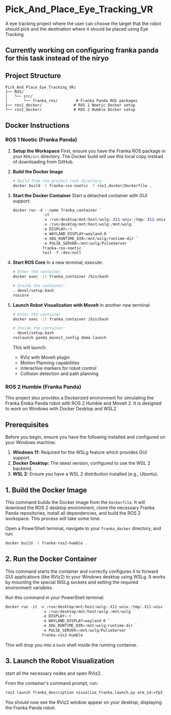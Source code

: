 # Pick_And_Place_Eye_Tracking_VR
A eye tracking project where the user can choose the target that the robot should pick and the destination where it should be placed using Eye Tracking

## Currently working on configuring franka panda for this task instead of the niryo

## Project Structure

```
Pick_And_Place_Eye_Tracking_VR/
├── ROS/
│   └── src/
│       └── franka_ros/        # Franka Panda ROS packages
├── ros1_docker/              # ROS 1 Noetic Docker setup
└── ros2_docker/              # ROS 2 Humble Docker setup
```

## Docker Instructions

### ROS 1 Noetic (Franka Panda)

1. **Setup the Workspace**
   First, ensure you have the Franka ROS package in your `ROS/src` directory. The Docker build will use this local copy instead of downloading from GitHub.

2. **Build the Docker Image**
   ```bash
   # Build from the project root directory
   docker build -t franka-ros-noetic -f ros1_docker/Dockerfile .
   ```

3. **Start the Docker Container**
   Start a detached container with GUI support:
   ```powershell
   docker run -d --name franka_container `
                -it `
                -v /run/desktop/mnt/host/wslg/.X11-unix:/tmp/.X11-unix `
                -v /run/desktop/mnt/host/wslg:/mnt/wslg `
                -e DISPLAY=:0 `
                -e WAYLAND_DISPLAY=wayland-0 `
                -e XDG_RUNTIME_DIR=/mnt/wslg/runtime-dir `
                -e PULSE_SERVER=/mnt/wslg/PulseServer `
                franka-ros-noetic `
                tail -f /dev/null
   ```

4. **Start ROS Core**
   In a new terminal, execute:
   ```bash
   # Enter the container
   docker exec -it franka_container /bin/bash

   # Inside the container:
   . devel/setup.bash
   roscore
   ```

5. **Launch Robot Visualization with MoveIt**
   In another new terminal:
   ```bash
   # Enter the container
   docker exec -it franka_container /bin/bash

   # Inside the container:
   . devel/setup.bash
   roslaunch panda_moveit_config demo.launch
   ```

   This will launch:
   - RViz with MoveIt plugin
   - Motion Planning capabilities
   - Interactive markers for robot control
   - Collision detection and path planning

### ROS 2 Humble (Franka Panda)

This project also provides a Dockerized environment for simulating the Franka Emika Panda robot with ROS 2 Humble and MoveIt 2. It is designed to work on Windows with Docker Desktop and WSL2.

## Prerequisites

Before you begin, ensure you have the following installed and configured on your Windows machine:

1.  **Windows 11:** Required for the WSLg feature which provides GUI support.
2.  **Docker Desktop:** The latest version, configured to use the WSL 2 backend.
3.  **WSL 2:** Ensure you have a WSL 2 distribution installed (e.g., Ubuntu).

## 1. Build the Docker Image

This command builds the Docker image from the `Dockerfile`. It will download the ROS 2 desktop environment, clone the necessary Franka Panda repositories, install all dependencies, and build the ROS 2 workspace. This process will take some time.

Open a PowerShell terminal, navigate to your `franka_docker` directory, and run:

```bash
docker build -t franka-ros2-humble .
```

## 2. Run the Docker Container

This command starts the container and correctly configures it to forward GUI applications (like RViz2) to your Windows desktop using WSLg. It works by mounting the special WSLg sockets and setting the required environment variables.

Run this command in your PowerShell terminal:

```powershell
docker run -it -v /run/desktop/mnt/host/wslg/.X11-unix:/tmp/.X11-unix `
                -v /run/desktop/mnt/host/wslg:/mnt/wslg `
                -e DISPLAY=:0 `
                -e WAYLAND_DISPLAY=wayland-0 `
                -e XDG_RUNTIME_DIR=/mnt/wslg/runtime-dir `
                -e PULSE_SERVER=/mnt/wslg/PulseServer `
                franka-ros2-humble
```
This will drop you into a `bash` shell inside the running container.

## 3. Launch the Robot Visualization

start all the necessary nodes and open RViz2.

From the container's command prompt, run:

```bash
ros2 launch franka_description visualize_franka.launch.py arm_id:=fp3
```
You should now see the RViz2 window appear on your desktop, displaying the Franka Panda robot.
